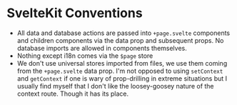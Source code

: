 # SvelteKit Conventions

- All data and database actions are passed into `+page.svelte` components and children components via the data prop and subsequent props. No database imports are allowed in components themselves. 
- Nothing except i18n comes via the `$page` store
- We don't use universal stores imported from files, we use them coming from the `+page.svelte` data prop. I'm not opposed to using `setContext` and `getContext` if one is wary of prop-drilling in extreme situations but I usually find myself that I don't like the loosey-goosey nature of the context route. Though it has its place.
